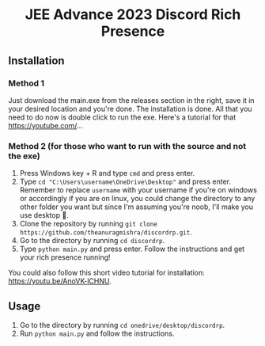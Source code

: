 <h1 align="center">JEE Advance 2023 Discord Rich Presence
</h1>

## Installation

### Method 1

   Just download the main.exe from the releases section in the right, save it in your desired location and you're done. The installation is done. All that you need to do now is double click to run the exe. Here's a tutorial for that https://youtube.com/...

### Method 2 (for those who want to run with the source and not the exe)

1. Press Windows key + R and type `cmd` and press enter.
2. Type `cd "C:\Users\username\OneDrive\Desktop"` and press enter. Remember to replace `username` with your username if you're on windows or accordingly if you are on linux, you could change the directory to any other folder you want but since I'm assuming you're noob, I'll make you use desktop :rofl:.
3. Clone the repository by running `git clone https://github.com/theanuragmishra/discordrp.git`.
4. Go to the directory by running `cd discordrp`.
5. Type `python main.py` and press enter. Follow the instructions and get your rich presence running!

You could also follow this short video tutorial for installation: https://youtu.be/AnoVK-lCHNU.

## Usage

1. Go to the directory by running `cd onedrive/desktop/discordrp`.
2. Run `python main.py` and follow the instructions.
